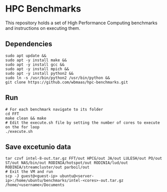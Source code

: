 # HPC Benchmarks

This repository holds a set of High Performance Computing benchmarks and instructions on executing them.

## Dependencies

```shell
sudo apt update &&
sudo apt -y install make &&
sudo apt -y install gcc &&
sudo apt -y install mpich &&
sudo apt -y install python2 &&
sudo ln -s /usr/bin/python2 /usr/bin/python &&
git clone https://github.com/wbmaas/hpc-benchmarks.git
```

## Run

```shell
# For each benchmark navigate to its folder
cd FFT
make clean && make
# Edit the execute.sh file by setting the number of cores to execute on the for loop
./execute.sh
```

## Save excetunio data

```shell
tar czvf intel-8-out.tar.gz FFT/out HPCG/out JA/out LULESH/out PO/out ST/out NAS/bin/out RODINIA/hotspot/out RODINIA/lud/out RODINIA/streamcluster/out parboil/out
# Exit the VM and run 
scp -J guest@<guest-ip> ubuntu@<server-ip>:/home/ubuntu/benchmarks/intel-<cores>-out.tar.gz /home/<username>/Documents
```
